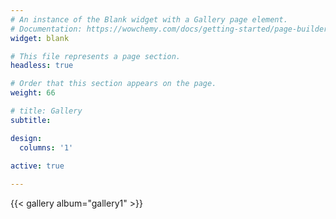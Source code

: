 ```yaml
---
# An instance of the Blank widget with a Gallery page element.
# Documentation: https://wowchemy.com/docs/getting-started/page-builder/
widget: blank

# This file represents a page section.
headless: true

# Order that this section appears on the page.
weight: 66

# title: Gallery
subtitle:

design:
  columns: '1'
  
active: true

---
```


{{< gallery album="gallery1" >}}



